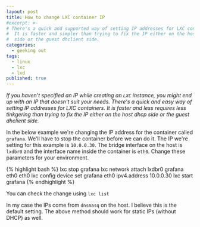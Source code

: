 ```yaml
---
layout: post
title: How to change LXC container IP
#excerpt: >-
# There's a quick and supported way of setting IP addresses for LXC containers.
#  It is faster and simpler than trying to fix the IP either on the host dhcp
#  side or the guest dhclient side.
categories:
  - geeking out
tags:
  - linux
  - lxc
  - lxd
published: true
---
```


*If you haven't specified an IP while creating an `LXC` instance, you might end up with an IP that doesn't suit your needs. There's a quick and easy way of setting IP addresses for LXC containers. It is faster and less requires less tinkgering than trying to fix the IP either on the host dhcp side or the guest dhclient side.*

In the below example we're changing the IP address for the container called `grafana`. We'll have to stop the container before we can do it. The IP we're setting for this example is `10.0.0.30`. The bridge interface on the host is `lxdbr0` and the interface name inside the container is `eth0`. Change these parameters for your environment.




{% highlight bash %}
lxc stop grafana
lxc network attach lxdbr0 grafana eth0 eth0
lxc config device set grafana eth0 ipv4.address 10.0.0.30
lxc start grafana
{% endhighlight %}

You can check the change using `lxc list`

In my case the IPs come from `dnsmasq` on the host. I believe this is the default setting. The above method should work for static IPs (without DHCP) as well.
